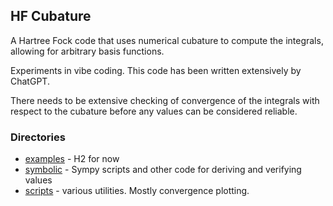 
## HF Cubature

A Hartree Fock code that uses numerical cubature to compute the integrals, allowing for
arbitrary basis functions.

Experiments in vibe coding. This code has been written extensively by ChatGPT.


There needs to be extensive checking of convergence of the integrals with respect to the cubature
before any values can be considered reliable.


### Directories

- [examples](examples) - H2 for now
- [symbolic](symbolic) - Sympy scripts and other code for deriving and verifying values
- [scripts](scripts) - various utilities. Mostly convergence plotting.

